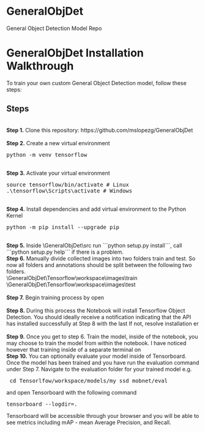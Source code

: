 # GeneralObjDet
General Object Detection Model Repo


# GeneralObjDet Installation Walkthrough
<p>To train your own custom General Object Detection model, follow these steps: 

## Steps
<br />
<b>Step 1.</b> Clone this repository: https://github.com/mslopezg/GeneralObjDet
<br/><br/>
<b>Step 2.</b> Create a new virtual environment 
<pre>
python -m venv tensorflow
</pre> 
<br/>
<b>Step 3.</b> Activate your virtual environment
<pre>
source tensorflow/bin/activate # Linux
.\tensorflow\Scripts\activate # Windows 
</pre>
<br/>
<b>Step 4.</b> Install dependencies and add virtual environment to the Python Kernel
<pre>
python -m pip install --upgrade pip
</pre>
<br/>
<b>Step 5.</b> Inside \GeneralObjDet\src run ```python setup.py install```, call ```python setup.py help``` if there is a problem. 
<br/>
<b>Step 6.</b> Manually divide collected images into two folders train and test. So now all folders and annotations should be split between the following two folders. <br/>
\GeneralObjDet\Tensorflow\workspace\images\train<br />
\GeneralObjDet\Tensorflow\workspace\images\test
<br/><br/>
<b>Step 7.</b> Begin training process by open
<br /><br/>
<b>Step 8.</b> During this process the Notebook will install Tensorflow Object Detection. You should ideally receive a notification indicating that the API has installed successfully at Step 8 with the last 
If not, resolve installation er
<br /> <br/>
<b>Step 9.</b> Once you get to step 6. Train the model, inside of the notebook, you may choose to train the model from within the notebook. I have noticed however that training inside of a separate terminal on  
<br />
<b>Step 10.</b> You can optionally evaluate your model inside of Tensorboard. Once the model has been trained and you have run the evaluation command under Step 7. Navigate to the evaluation folder for your trained model e.g. 
<pre> cd Tensorlfow/workspace/models/my_ssd_mobnet/eval</pre> 
and open Tensorboard with the following command
<pre>tensorboard --logdir=. </pre>
Tensorboard will be accessible through your browser and you will be able to see metrics including mAP - mean Average Precision, and Recall.
<br />